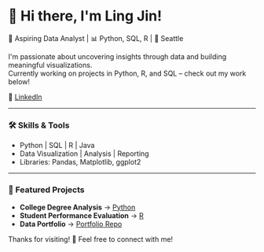 # 👋 Hi there, I'm Ling Jin!
🌱 Aspiring Data Analyst | 📊 Python, SQL, R | 📍 Seattle  

I'm passionate about uncovering insights through data and building meaningful visualizations.  
Currently working on projects in Python, R, and SQL – check out my work below!

🔗 [LinkedIn](https://linkedin.com/in/lingjin0913)

---

### 🛠️ Skills & Tools
- Python | SQL | R | Java
- Data Visualization | Analysis | Reporting
- Libraries: Pandas, Matplotlib, ggplot2

---

### 📁 Featured Projects
- **College Degree Analysis** → [Python](https://github.com/lingjin0725/Python)
- **Student Performance Evaluation** → [R](https://github.com/lingjin0725/R)
- **Data Portfolio** → [Portfolio Repo](https://github.com/lingjin0725/ling-s_portfolio)

Thanks for visiting! 💬 Feel free to connect with me!
